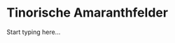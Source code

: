 # Tinorische Amaranthfelder

Start typing here...

<procedure title="Charaktere aktuell an diesem Ort">
<list columns="3">

</list>
</procedure>